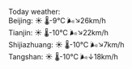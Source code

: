 Today weather:  
Beijing: ☀️ 🌡️-9°C 🌬️↘26km/h  
Tianjin: ☀️ 🌡️-10°C 🌬️↘22km/h  
Shijiazhuang: ☀️ 🌡️-10°C 🌬️↘7km/h  
Tangshan: ☀️ 🌡️-10°C 🌬️↓18km/h  
